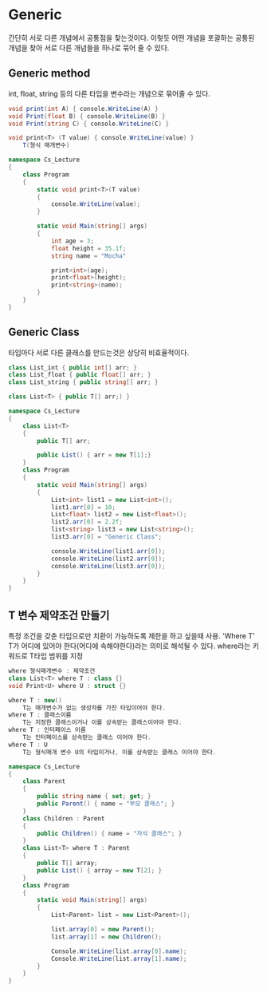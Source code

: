 # Generic
간단히 서로 다른 개념에서 공통점을 찾는것이다. 이렇듯 어떤 개념을 포괄하는 공통된 개념을 찾아 서로 다른 개념들을 하나로 묶어 줄 수 있다.

## Generic method
int, float, string 등의 다른 타입을 변수라는 개념으로 묶어줄 수 있다.

```csharp
void print(int A) { console.WriteLine(A) }
void Print(float B) { console.WriteLine(B) }
void Print(string C) { console.WriteLine(C) }

void print<T> (T value) { console.WriteLine(value) }
    T(형식 매개변수)
```

```csharp
namespace Cs_Lecture
{
    class Program
    {
        static void print<T>(T value)
        {
            console.WriteLine(value);
        }

        static void Main(string[] args)
        {
            int age = 3;
            float height = 35.1f;
            string name = "Mocha"

            print<int>(age);
            print<float>(height);
            print<string>(name);
        }
    }
}
```

## Generic Class
타입마다 서로 다른 클래스를 만드는것은 상당히 비효율적이다.

```csharp
class List_int { public int[] arr; }
class List_float { public float[] arr; }
class List_string { public string[] arr; }

class List<T> { public T[] arr;) }
```

```csharp
namespace Cs_Lecture
{
    class List<T>
    {
        public T[] arr;

        public List() { arr = new T[1];}
    }
    class Program
    {
        static void Main(string[] args)
        {
            List<int> list1 = new List<int>();
            list1.arr[0] = 10;
            List<float> list2 = new List<float>();
            list2.arr[0] = 2.2f;
            list<string> list3 = new List<string>();
            list3.arr[0] = "Generic Class";

            console.WriteLine(list1.arr[0]);
            console.WriteLine(list2.arr[0]);
            console.WriteLine(list3.arr[0]);
        }
    }
}
```

## T 변수 제약조건 만들기
특정 조건을 갖춘 타입으로만 치환이 가능하도록 제한을 하고 싶을때 사용.
'Where T' T가 어디에 있어야 한다(어디에 속해야한다)라는 의미로 해석될 수 있다.
where라는 키워드로 T타입 범위를 지정

```csharp
where 형식매개변수 : 제약조건
class List<T> where T : class {}
void Print<U> where U : struct {}
```

```csharp
where T : new()
    T는 매개변수가 없는 생성자를 가진 타입이어야 한다.
where T : 클래스이름
    T는 지정한 클래스이거나 이를 상속받는 클래스이어야 한다.
where T : 인터페이스 이름
    T는 인터페이스를 상속받는 클래스 이어야 한다.
where T : U
    T는 형식매개 변수 U의 타입이거나, 이를 상속받는 클래스 이어야 한다.
```

```csharp
namespace Cs_Lecture
{
    class Parent
    {
        public string name { set; get; }
        public Parent() { name = "부모 클래스"; }
    }
    class Children : Parent
    {
        public Children() { name = "자식 클래스"; }
    }
    class List<T> where T : Parent
    {
        public T[] array;
        public List() { array = new T[2]; }
    }
    class Program
    {
        static void Main(string[] args)
        {
            List<Parent> list = new List<Parent>();

            list.array[0] = new Parent();
            list.array[1] = new Children();

            Console.WriteLine(list.array[0].name);
            Console.WriteLine(list.array[1].name);
        }
    }
}
```
